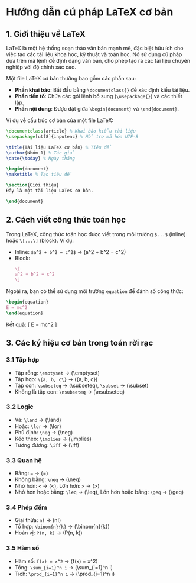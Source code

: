 # Hướng dẫn cú pháp LaTeX cơ bản
## 1. Giới thiệu về LaTeX
LaTeX là một hệ thống soạn thảo văn bản mạnh mẽ, đặc biệt hữu ích cho việc tạo các tài liệu khoa học, kỹ thuật và toán học. Nó sử dụng cú pháp dựa trên mã lệnh để định dạng văn bản, cho phép tạo ra các tài liệu chuyên nghiệp với độ chính xác cao.

Một file LaTeX cơ bản thường bao gồm các phần sau:
- **Phần khai báo**: Bắt đầu bằng `\documentclass{}` để xác định kiểu tài liệu.
- **Phần tiền tố**: Chứa các gói lệnh bổ sung (`\usepackage{}`) và các thiết lập.
- **Phần nội dung**: Được đặt giữa `\begin{document}` và `\end{document}`.

Ví dụ về cấu trúc cơ bản của một file LaTeX:
```latex
\documentclass{article} % Khai báo kiểu tài liệu
\usepackage[utf8]{inputenc} % Hỗ trợ mã hóa UTF-8

\title{Tài liệu LaTeX cơ bản} % Tiêu đề
\author{Nhóm 1} % Tác giả
\date{\today} % Ngày tháng

\begin{document}
\maketitle % Tạo tiêu đề

\section{Giới thiệu}
Đây là một tài liệu LaTeX cơ bản.

\end{document}
```

## 2. Cách viết công thức toán học
Trong LaTeX, công thức toán học được viết trong môi trường `$...$` (inline) hoặc `\[...\]` (block). Ví dụ:

- Inline: `$a^2 + b^2 = c^2$` → \(a^2 + b^2 = c^2\)
- Block:
    ```latex
    \[
    a^2 + b^2 = c^2
    \]
    ```

Ngoài ra, bạn có thể sử dụng môi trường `equation` để đánh số công thức:
```latex
\begin{equation}
E = mc^2
\end{equation}
```

Kết quả:
\[
E = mc^2
\]

## 3. Các ký hiệu cơ bản trong toán rời rạc

### 3.1 Tập hợp
- Tập rỗng: `\emptyset` → \(\emptyset\)
- Tập hợp: `\{a, b, c\}` → \(\{a, b, c\}\)
- Tập con: `\subseteq` → \(\subseteq\), `\subset` → \(\subset\)
- Không là tập con: `\nsubseteq` → \(\nsubseteq\)

### 3.2 Logic
- Và: `\land` → \(\land\)
- Hoặc: `\lor` → \(\lor\)
- Phủ định: `\neg` → \(\neg\)
- Kéo theo: `\implies` → \(\implies\)
- Tương đương: `\iff` → \(\iff\)

### 3.3 Quan hệ
- Bằng: `=` → \(=\)
- Không bằng: `\neq` → \(\neq\)
- Nhỏ hơn: `<` → \(<\), Lớn hơn: `>` → \(>\)
- Nhỏ hơn hoặc bằng: `\leq` → \(\leq\), Lớn hơn hoặc bằng: `\geq` → \(\geq\)

### 3.4 Phép đếm
- Giai thừa: `n!` → \(n!\)
- Tổ hợp: `\binom{n}{k}` → \(\binom{n}{k}\)
- Hoán vị: `P(n, k)` → \(P(n, k)\)

### 3.5 Hàm số
- Hàm số: `f(x) = x^2` → \(f(x) = x^2\)
- Tổng: `\sum_{i=1}^n i` → \(\sum_{i=1}^n i\)
- Tích: `\prod_{i=1}^n i` → \(\prod_{i=1}^n i\)

